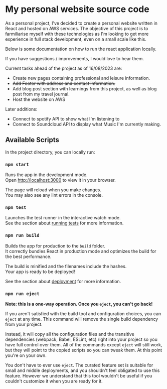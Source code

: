 # My personal website source code

As a personal project, I've decided to create a personal website written in React and hosted on AWS services. The objective of this project is to farmiliarise myself with these technologies as I'm looking to get more experience in full stack development, even on a small scale like this.

Below is some documentation on how to run the react application locally.

If you have suggestions / improvements, I would love to hear them.

Current tasks ahead of the project as of 16/08/2023 are:
- Create new pages containing professional and leisure information.
- ~~Add Footer with address and contact information.~~
- Add blog post section with learnings from this project, as well as blog post from my travel journal.
- Host the website on AWS

Later additions:
- Connect to spotify API to show what I'm listening to
- Connect to Soundcloud API to display what Music I'm currently making.

## Available Scripts

In the project directory, you can locally run:

### `npm start`

Runs the app in the development mode.\
Open [http://localhost:3000](http://localhost:3000) to view it in your browser.

The page will reload when you make changes.\
You may also see any lint errors in the console.

### `npm test`

Launches the test runner in the interactive watch mode.\
See the section about [running tests](https://facebook.github.io/create-react-app/docs/running-tests) for more information.

### `npm run build`

Builds the app for production to the `build` folder.\
It correctly bundles React in production mode and optimizes the build for the best performance.

The build is minified and the filenames include the hashes.\
Your app is ready to be deployed!

See the section about [deployment](https://facebook.github.io/create-react-app/docs/deployment) for more information.

### `npm run eject`

**Note: this is a one-way operation. Once you `eject`, you can't go back!**

If you aren't satisfied with the build tool and configuration choices, you can `eject` at any time. This command will remove the single build dependency from your project.

Instead, it will copy all the configuration files and the transitive dependencies (webpack, Babel, ESLint, etc) right into your project so you have full control over them. All of the commands except `eject` will still work, but they will point to the copied scripts so you can tweak them. At this point you're on your own.

You don't have to ever use `eject`. The curated feature set is suitable for small and middle deployments, and you shouldn't feel obligated to use this feature. However we understand that this tool wouldn't be useful if you couldn't customize it when you are ready for it.
